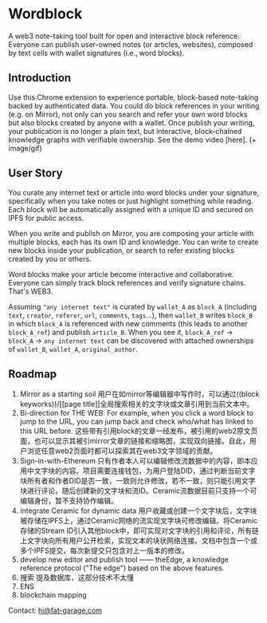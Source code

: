 # Wordblock

A web3 note-taking tool built for open and interactive block reference. Everyone can publish user-owned notes (or articles, websites), composed by text cells with wallet signatures (i.e., word blocks).


## Introduction

Use this Chrome extension to experience portable, block-based note-taking backed by authenticated data. You could do block references in your writing (e.g. on Mirror), not only can you search and refer your own word blocks but also blocks created by anyone with a wallet. Once publish your writing, your publication is no longer a plain text, but interactive, block-chained knowledge graphs with verifiable ownership. See the demo video [here]. (+ image/gif)
 
## User Story

You curate any internet text or article into word blocks under your signature, specifically when you take notes or just highlight something while reading. Each block will be automatically assigned with a unique ID and secured on IPFS for public access.

When you write and publish on Mirror, you are composing your article with multiple blocks, each has its own ID and knowledge. You can write to create new blocks inside your publication, or search to refer existing blocks created by you or others. 

Word blocks make your article become interactive and collaborative. Everyone can simply track block references and verify signature chains. That's WEB3.

Assuming `"any internet text"` is curated by `wallet_A` as `block_A` (including `text`, `creator`, `referer`, `url`, `comments`, `tags`...), then `wallet_B` writes `block_B` in which `block_A` is referenced with new comments (this leads to another `block_A_ref`) and publish `article_B`. When you see it,  `block_A_ref` -> `block_A` -> `any internet text` can be discovered with attached ownerships of `wallet_B`, `wallet_A`, `original_author`.


## Roadmap
1. Mirror as a starting soil 用户在如mirror等编辑器中写作时，可以通过((block keyworks))/[[page title]]全局搜索相关的文字块或文章引用到当前文本中。
2. Bi-direction for THE WEB. For example, when you click a word block to jump to the URL, you can jump back and check who/what has linked to this URL before.  这些带有引用block的文章一经发布，被引用的web2原文页面，也可以显示其被引mirror文章的链接和缩略图，实现双向链接。自此，用户浏览任意web2页面时都可以探索其在web3文字领域的贡献。
3. Sign-in-with-Ethereum  只有作者本人可以编辑修改流数据中的内容，即本应用中文字块的内容。项目需要连接钱包，为用户登陆DID，通过判断当前文字块所有者和作者DID是否一致，一致则允许修改，若不一致，则只能引用文字块进行评论，随后创建新的文字块和流ID。Ceramic流数据目前只支持一个可编辑身份，暂不支持协作编辑。
4. integrate Ceramic for dynamic data 用户收藏或创建一个文字块后，文字块被存储在IPFS上，通过Ceramic网络的流实现文字块可修改编辑。将Ceramic存储的Stream ID引入其他block中，即可实现对文字块的引用和评论，所有链上文字块向所有用户公开检索，实现文本的块状网络连接。文档中包含一个或多个IPFS提交，每次新提交只包含对上一版本的修改。
5. develop new editor and publish tool —— theEdge, a knowledge reference protocol ("The edge") based on the above features.
6. 搜索 提及数据库，这部分技术不太懂
7. ENS
8. blockchain mapping

 
Contact: hi@fat-garage.com


